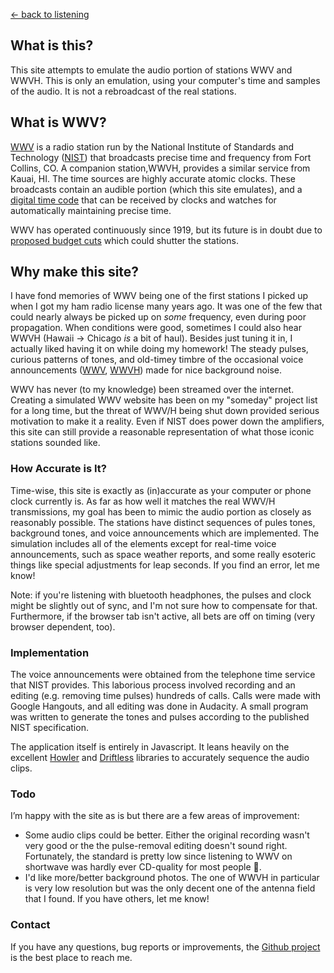 [← back to listening](/index.html)

## What is this?
This site attempts to emulate the audio portion of stations WWV and WWVH. This is only an emulation, using your computer's time and samples of the audio. It is not a rebroadcast of the real stations. 

## What is WWV?
[WWV](https://en.wikipedia.org/wiki/WWV_(radio_station) ) is a radio station run by the National Institute of Standards and Technology ([NIST](https://en.wikipedia.org/wiki/National_Institute_of_Standards_and_Technology)) that broadcasts precise time and frequency from Fort Collins, CO. A companion station,WWVH, provides a similar service from Kauai, HI. The time sources are highly accurate atomic clocks. These broadcasts contain an audible portion (which this site emulates), and a [digital time code](https://en.wikipedia.org/wiki/WWV_(radio_station)#Digital_time_code) that can be received by clocks and watches for automatically maintaining precise time.

WWV has operated continuously since 1919, but its future is in doubt due to [proposed budget cuts](https://www.voanews.com/a/time-may-be-running-out-for-millions-of-clocks/4554376.html) which could shutter the stations.

## Why make this site?
I have fond memories of WWV being one of the first stations I picked up when I got my ham radio license many years ago. It was one of the few that could nearly always be picked up on _some_ frequency, even during poor propagation. When conditions were good, sometimes I could also hear WWVH (Hawaii -> Chicago _is_ a bit of haul).  Besides just tuning it in, I actually liked having it on while doing my homework! The steady pulses, curious patterns of tones, and old-timey timbre of the occasional voice announcements ([WWV](http://wwv.mcodes.org/clips/v_ident.mp3), [WWVH](http://wwv.mcodes.org/clips/h_ident.mp3)) made for nice background noise.

WWV has never (to my knowledge) been streamed over the internet. Creating a simulated WWV website has been on my "someday" project list
for a long time, but the threat of WWV/H being shut down provided serious motivation to make it a reality.  Even if NIST does power down the amplifiers, this site can still provide a reasonable representation of what those iconic stations sounded like.

### How Accurate is It?
Time-wise, this site is exactly as (in)accurate as your computer or phone clock currently is.  As far as how well it matches the real WWV/H transmissions, my goal has been to mimic the audio portion as closely as reasonably possible. The stations have distinct sequences of pules tones, background tones, and voice announcements which are implemented. The simulation includes all of the elements except for real-time voice announcements, such as space weather reports, and some really esoteric things like special adjustments for leap seconds. If you find an error, let me know!

Note: if you're listening with bluetooth headphones, the pulses and clock might be slightly out of sync, and I'm not sure how to compensate for that. Furthermore, if the browser tab isn't active, all bets are off on timing (very browser dependent, too).

### Implementation
The voice announcements were obtained from the telephone time service that NIST provides. This laborious process involved recording and an editing (e.g. removing time pulses) hundreds of calls. Calls were made with Google Hangouts, and all editing was done in Audacity.  A small program was written to generate the tones and pulses according to the published NIST specification.

The application itself is entirely in Javascript. It leans heavily on the excellent [Howler](https://howlerjs.com/) and [Driftless](https://github.com/dbkaplun/driftless) libraries to accurately sequence the audio clips.

### Todo
I’m happy with the site as is but there are a few areas of improvement:

* Some audio clips could be better. Either the original recording wasn't very good or the the pulse-removal editing doesn't sound right. Fortunately, the standard is pretty low since listening to WWV on shortwave was hardly ever CD-quality for most people 🙂.
* I'd like more/better background photos. The one of WWVH in particular is very low resolution but was the only decent one of the antenna field that I found. If you have others, let me know!

### Contact
If you have any questions, bug reports or improvements, the [Github project](https://github.com/kalafut/wwv) is the best place to reach me.
